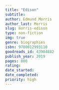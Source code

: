 ```yaml
---
title: "Edison"
subtitle: 
author: Edmund Morris
author_last: Morris
slug: morris-edison
type: non-fiction
img: true
genre: biographies
isbn: 9780812993110
goodreads_id: 43984882
publish_year: 2019
pages: 800
rating: 
date_started:
date_completed:
priority: high
---
```

